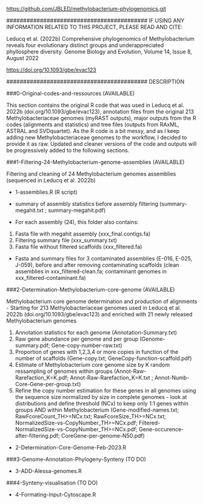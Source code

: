 https://github.com/JBLED/methylobacterium-phylogenomics.git

##########################################
IF USING ANY INFORMATION RELATED TO THIS PROJECT, PLEASE READ AND CITE:

Leducq et al. (2022b) Comprehensive phylogenomics of Methylobacterium reveals four evolutionary distinct groups and underappreciated phyllosphere diversity.
Genome Biology and Evolution, Volume 14, Issue 8, August 2022

https://doi.org/10.1093/gbe/evac123

##########################################
DESCRIPTION

###0-Original-codes-and-ressources (AVAILABLE)

This section contains the original R code that was used in Leducq et al. 2022b (doi.org/10.1093/gbe/evac123), annotation files from the original 213 Methylobacteriaceae genomes (myRAST outputs), major outputs from the R codes (alignments and statistics) and tree files (outputs from RAxML, ASTRAL and SVDquartet).
As the R code is a bit messy, and as I keep adding new Methylobacteriaceae genomes to the workflow, I decided to provide it as raw. 
Updated and cleaner versions of the code and outputs will be progressively added to the following sections.

###1-Filtering-24-Methylobacterium-genome-assemblies (AVAILABLE)

Filtering and cleaning of 24 Methylobacterium genomes assemblies (sequenced in Leducq et al. 2022b)

- 1-assemblies.R (R script)

- summary of assembly statistics before assembly filtering (summary-megahit.txt ; summary-megahit.pdf)

- For each assembly (24), this folder also contains: 
1) Fasta file with megahit assembly (xxx_final.contigs.fa)
2) Filtering summary file (xxx_summary.txt)
3) Fasta file without filtered scaffolds (xxx_filtered.fa)

- Fasta and summary files for 3 contaminated assemblies (E-016, E-025, J-059), before and after removing contaminating scaffolds (clean assemblies in xxx_filtered-clean.fa; contaminant genomes in xxx_filtered-contaminant.fa)

###2-Determination-Methylobacterium-core-genome (AVAILABLE)

Methylobacterium core genome determination and production of alignments - Starting for 213 Methylobacteriaceae genomes used in Leducq et al. 2022b (doi.org/10.1093/gbe/evac123) and enriched with 21 newly released Methylobacterium genomes

1) Annotation statistics for each genome (Annotation-Summary.txt)
2) Raw gene abundance per genome and per group (Genome-summary.pdf; Gene-copy-number-raw.txt)
3) Proportion of genes with 1,2,3,4 or more copies in function of the number of scaffolds (Gene-copy.txt; GeneCopy-function-scaffold.pdf)
4) Estimate of Methylobacterium core genome size by K random ressampling of genomes within groups (Annot-Raw-Rarefaction_K=K.pdf; Annot-Raw-Rarefaction_K=K.txt ; Annot-Numb-Core-Gene-per-group.txt)
5) Refine the copy number estimation for these genes in all genomes using the sequence size normalized by size in complete genomes - look at distributions and define threshold (NCx) to keep only 1:1 genes within groups AND within Methylobacterium (Gene-modified-names.txt; RawFcoreCount_TH>=NCx.txt; RawFcoreSize_TH>=NCx.txt; NormalizedSize-vs-CopyNumber_TH>=NCx.pdf; Filtered-NormalizedSize-vs-CopyNumber_TH>=NCx.pdf; Gene-occurence-after-filtering.pdf; CoreGene-per-genome-N50.pdf)

- 2-Determination-Core-Genome-Feb-2023.R

###3-Genome-Annotation-Phylogeny-Synteny (TO DO)

- 3-ADD-Alessa-genomes.R

###4-Synteny-visualisation (TO DO)

- 4-Formating-Input-Cytoscape.R
